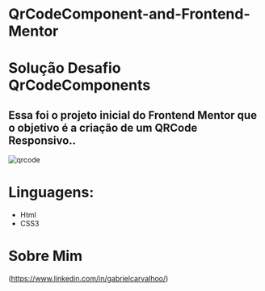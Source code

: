 # QrCodeComponent-and-Frontend-Mentor
# Solução Desafio QrCodeComponents

## Essa foi o projeto inicial do Frontend Mentor que o objetivo é a criação de um QRCode Responsivo..

![qrcode](https://user-images.githubusercontent.com/99823989/209997580-92c2aec8-59d7-42db-b896-a4d24fb644b4.png)

# Linguagens:
- Html
- CSS3

# Sobre Mim
(https://www.linkedin.com/in/gabrielcarvalhoo/)
